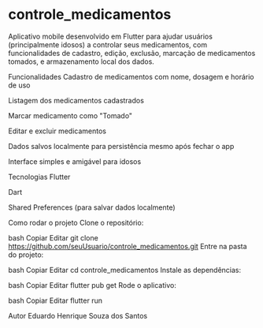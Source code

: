 # controle_medicamentos

Aplicativo mobile desenvolvido em Flutter para ajudar usuários (principalmente idosos) a controlar seus medicamentos, com funcionalidades de cadastro, edição, exclusão, marcação de medicamentos tomados, e armazenamento local dos dados.


Funcionalidades
Cadastro de medicamentos com nome, dosagem e horário de uso

Listagem dos medicamentos cadastrados

Marcar medicamento como "Tomado"

Editar e excluir medicamentos

Dados salvos localmente para persistência mesmo após fechar o app

Interface simples e amigável para idosos

Tecnologias
Flutter

Dart

Shared Preferences (para salvar dados localmente)

Como rodar o projeto
Clone o repositório:

bash
Copiar
Editar
git clone https://github.com/seuUsuario/controle_medicamentos.git
Entre na pasta do projeto:

bash
Copiar
Editar
cd controle_medicamentos
Instale as dependências:

bash
Copiar
Editar
flutter pub get
Rode o aplicativo:

bash
Copiar
Editar
flutter run

Autor
Eduardo Henrique Souza dos Santos
